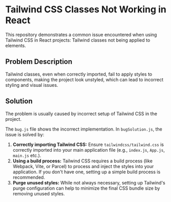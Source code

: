 # Tailwind CSS Classes Not Working in React

This repository demonstrates a common issue encountered when using Tailwind CSS in React projects: Tailwind classes not being applied to elements.

## Problem Description

Tailwind classes, even when correctly imported, fail to apply styles to components, making the project look unstyled, which can lead to incorrect styling and visual issues.

## Solution

The problem is usually caused by incorrect setup of Tailwind CSS in the project.

The `bug.js` file shows the incorrect implementation. In `bugSolution.js`, the issue is solved by:

1.  **Correctly importing Tailwind CSS:** Ensure `tailwindcss/tailwind.css` is correctly imported into your main application file (e.g., `index.js`, `App.js`, `main.js` etc.).
2.  **Using a build process:** Tailwind CSS requires a build process (like Webpack, Vite, or Parcel) to process and inject the styles into your application. If you don't have one, setting up a simple build process is recommended.
3.  **Purge unused styles:**  While not always necessary, setting up Tailwind's purge configuration can help to minimize the final CSS bundle size by removing unused styles.